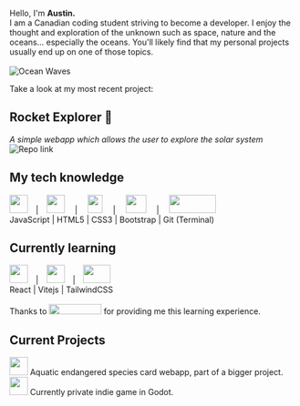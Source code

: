 Hello, I'm <b>Austin.</b> <br>
I am a Canadian coding student striving to become a developer. I enjoy the thought and exploration of the unknown such as space, nature and the oceans... especially the oceans. You'll likely find that my personal projects usually end up on one of those topics. <br>
<br>
![Ocean Waves](https://media2.giphy.com/media/v1.Y2lkPTc5MGI3NjExbHdjY2w5a2FybGt6YXFsbjBpa3d3aGlyemlmZTV2eXd0amt3dTNydSZlcD12MV9pbnRlcm5hbF9naWZfYnlfaWQmY3Q9Zw/sfjfPOe8DKptm/giphy.webp) <br>

Take a look at my most recent project: <br>
## Rocket Explorer 🚀
_A simple webapp which allows the user to explore the solar system_ <br>
![_Repo link_](https://github.com/c0deV1king/rocket-explorer)<br>


## My tech knowledge <br>
<img src="https://upload.wikimedia.org/wikipedia/commons/thumb/9/99/Unofficial_JavaScript_logo_2.svg/1200px-Unofficial_JavaScript_logo_2.svg.png" width="32px" height="32px">  |  <img src="https://upload.wikimedia.org/wikipedia/commons/thumb/6/61/HTML5_logo_and_wordmark.svg/1280px-HTML5_logo_and_wordmark.svg.png" width="32px" height="32px">   |   <img src="https://upload.wikimedia.org/wikipedia/commons/thumb/d/d5/CSS3_logo_and_wordmark.svg/1024px-CSS3_logo_and_wordmark.svg.png" width="26px" height="32px">   |   <img src="https://upload.wikimedia.org/wikipedia/commons/thumb/b/b2/Bootstrap_logo.svg/1920px-Bootstrap_logo.svg.png" width="36px" height="32px">   |   <img src="https://upload.wikimedia.org/wikipedia/commons/thumb/e/e0/Git-logo.svg/2560px-Git-logo.svg.png" width="82px" height="32px"> <br>
JavaScript | HTML5 | CSS3 | Bootstrap | Git (Terminal) <br>

## Currently learning <br>
<img src="https://upload.wikimedia.org/wikipedia/commons/3/30/React_Logo_SVG.svg" width="32px" height="32px">  |  <img src="https://upload.wikimedia.org/wikipedia/commons/f/f1/Vitejs-logo.svg" width="32px" height="32px">  |  <img src="https://upload.wikimedia.org/wikipedia/commons/d/d5/Tailwind_CSS_Logo.svg" width="48px" height="32px"> <br>
React | Vitejs | TailwindCSS <br>
<br>
Thanks to <img src="https://cdn.prod.website-files.com/62574f5967985919f9e52f6f/626af147a985b345135bcef7_gc-allwhite.svg" width="92px" height="18px" background-color="white"> for providing me this learning experience.

## Current Projects <br>
<img src="https://cdn.icon-icons.com/icons2/2079/PNG/512/wave_ocean_sea_water_surf_splash_icon_127324.png" width="32px" height="32px"> Aquatic endangered species card webapp, part of a bigger project. <br>
<img src="https://raw.githubusercontent.com/rsubtil/controller_icons/3.x/icon.png" width="32" height="32"> Currently private indie game in Godot.
